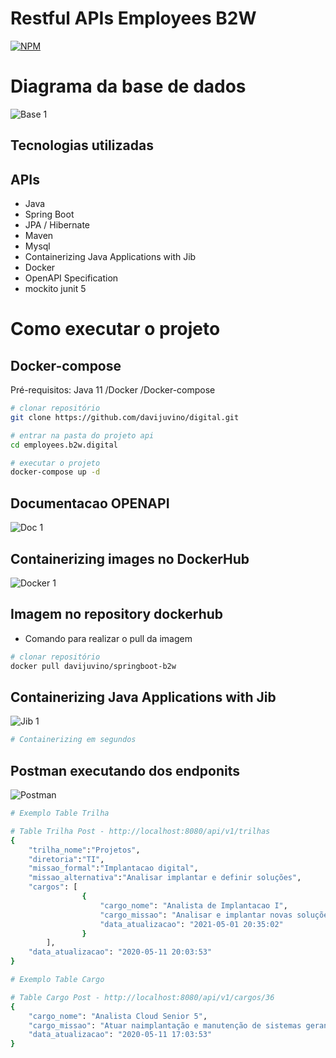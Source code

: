 # Restful APIs Employees B2W
[![NPM](https://img.shields.io/npm/l/react)](https://github.com/devsuperior/sds1-wmazoni/blob/master/LICENSE) 

# Diagrama da base de dados
![Base 1](https://github.com/davijuvino/digital/blob/main/assets/diagrama_base.png)

## Tecnologias utilizadas
## APIs
- Java
- Spring Boot
- JPA / Hibernate
- Maven
- Mysql
- Containerizing Java Applications with Jib
- Docker
- OpenAPI Specification
- mockito junit 5

# Como executar o projeto

## Docker-compose
Pré-requisitos: Java 11 /Docker /Docker-compose

```bash
# clonar repositório
git clone https://github.com/davijuvino/digital.git

# entrar na pasta do projeto api
cd employees.b2w.digital

# executar o projeto
docker-compose up -d
```

## Documentacao OPENAPI
![Doc 1](https://github.com/davijuvino/digital/blob/main/assets/OpenApi.png)

## Containerizing images no DockerHub
![Docker 1](https://github.com/davijuvino/digital/blob/main/assets/dockerhub.png)
## Imagem no repository dockerhub
- Comando para realizar o pull da imagem
```bash
# clonar repositório
docker pull davijuvino/springboot-b2w
```
## Containerizing Java Applications with Jib
![Jib 1](https://github.com/davijuvino/digital/blob/main/assets/jib_container.png)
```bash
# Containerizing em segundos
```

## Postman executando dos endponits
![Postman](https://github.com/davijuvino/digital/blob/main/assets/postman_api.jpg)
```bash
# Exemplo Table Trilha
```
```bash
# Table Trilha Post - http://localhost:8080/api/v1/trilhas
{
    "trilha_nome":"Projetos",
    "diretoria":"TI",
    "missao_formal":"Implantacao digital",
    "missao_alternativa":"Analisar implantar e definir soluções",
    "cargos": [
                {  
                    "cargo_nome": "Analista de Implantacao I",
                    "cargo_missao": "Analisar e implantar novas soluções",
                    "data_atualizacao": "2021-05-01 20:35:02"
                }
        ],
    "data_atualizacao": "2020-05-11 20:03:53"   
}
```
```bash
# Exemplo Table Cargo
```
```bash
# Table Cargo Post - http://localhost:8080/api/v1/cargos/36
{
    "cargo_nome": "Analista Cloud Senior 5",
    "cargo_missao": "Atuar naimplantação e manutenção de sistemas gerando logicamente as\naplicações informatizadas, apoiando a concepção, estabelecendo o fluxo e os procedimentos.",
    "data_atualizacao": "2020-05-11 17:03:53"
}
```



